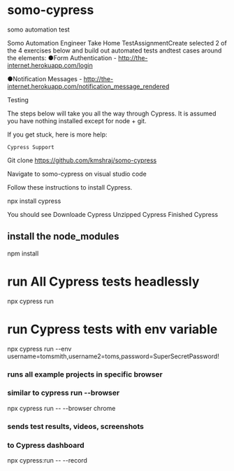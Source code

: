 # somo-cypress
somo automation test

Somo Automation Engineer Take Home TestAssignmentCreate  selected 2 of the 4 exercises below and build out automated tests andtest cases around the elements:
●Form Authentication - ​http://the-internet.herokuapp.com/login

●Notification Messages - ​http://the-internet.herokuapp.com/notification_message_rendered


Testing

The steps below will take you all the way through Cypress. It is assumed you have nothing installed except for node + git.

If you get stuck, here is more help:

    Cypress Support

Git clone https://github.com/kmshraj/somo-cypress

Navigate to somo-cypress on visual studio code 

Follow these instructions to install Cypress.

npx install cypress

You should see
Downloade Cypress
Unzipped Cypress
Finished Cypress

## install the node_modules
npm install

# run  All Cypress tests headlessly
npx cypress run

# run Cypress tests with env variable

npx cypress run --env username=tomsmith,username2=toms,password=SuperSecretPassword!

### runs all example projects in specific browser
### similar to cypress run --browser <name>
npx cypress run -- --browser chrome

### sends test results, videos, screenshots
### to Cypress dashboard
npx cypress:run -- --record
